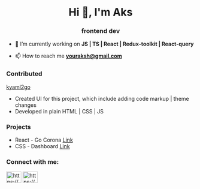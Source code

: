 <h1 align="center">Hi 👋, I'm Aks </h1>
<h3 align="center">frontend dev</h3>

- 🌱 I’m currently working on **JS | TS | React | Redux-toolkit | React-query**

- 📫 How to reach me **youraksh@gmail.com**

<h3 align="left">Contributed</h3>
<p align="left">
<a href="https://kyaml2go.prasadg.dev/" target="blank">kyaml2go</a>
<ul>
<li>Created UI for this project, which include adding code markup | theme changes </li>
<li>Developed in plain HTML | CSS | JS </li>
</ul>
</p>

<h3 align="left">Projects</h3>
<ul>
<li>React - Go Corona <a href="https://github.com/bajran/corona-tracker" target="_blank" rel="noreferrer">Link</a></li>
<li>CSS - Dashboard <a href="https://bajran.github.io/Project-Analytics---CSS" target="_blank" rel="noreferrer">Link</a></li>
</ul>

<h3 align="left">Connect with me:</h3>
<p align="left">
<a href="https://linkedin.com/in/https://www.linkedin.com/in/youraksh/" target="blank"><img align="center" src="https://raw.githubusercontent.com/rahuldkjain/github-profile-readme-generator/master/src/images/icons/Social/linked-in-alt.svg" alt="https://www.linkedin.com/in/youraksh/" height="30" width="40" /></a>
<a href="https://stackoverflow.com/users/https://stackoverflow.com/users/7763149/bajran" target="blank"><img align="center" src="https://raw.githubusercontent.com/rahuldkjain/github-profile-readme-generator/master/src/images/icons/Social/stack-overflow.svg" alt="https://stackoverflow.com/users/7763149/bajran" height="30" width="40" /></a>
</p>
